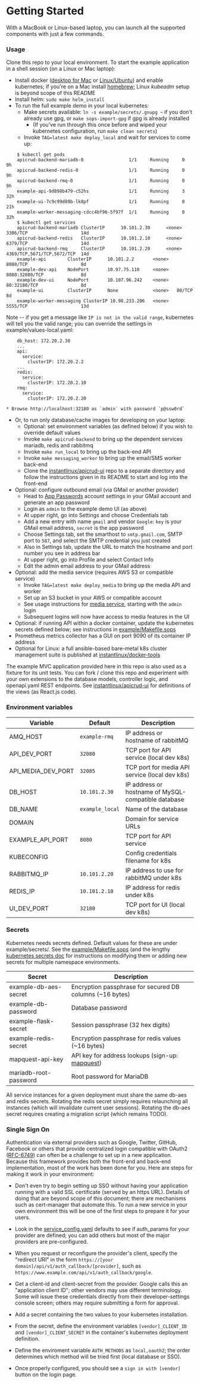 # Getting Started

With a MacBook or Linux-based laptop, you can launch all the supported components with just a few commands.

### Usage

Clone this repo to your local environment. To start the example application in a shell session (on a Linux or Mac laptop):

* Install docker ([desktop for Mac](https://docs.docker.com/docker-for-mac/) or [Linux/Ubuntu](https://docs.docker.com/engine/install/ubuntu/)) and enable kubernetes; if you're on a Mac install [homebrew](https://brew.sh); Linux _kubeadm_ setup is beyond scope of this README
* Install helm: `sudo make helm_install`
* To run the full example demo in your local kubernetes:
    * Make secrets available: `ln -s example/secrets/.gnupg ~` if you don't already use gpg, or `make sops-import-gpg` if gpg is already installed
        * (If you've run through this once before and wiped your kubernetes configuration, run `make clean secrets`)
    * Invoke `TAG=latest make deploy_local` and wait for services to come up:
```
    $ kubectl get pods
    apicrud-backend-mariadb-0                 1/1     Running     0  9h
    apicrud-backend-redis-0                   1/1     Running     0  9h
    apicrud-backend-rmq-0                     1/1     Running     0  9h
    example-api-9d898b479-c52hs               1/1     Running     3  32h
    example-ui-7c9c99d89b-lk8pf               1/1     Running     0  21h
    example-worker-messaging-cdcc4bf96-5f97f  1/1     Running     0  32h
    $ kubectl get services
    apicrud-backend-mariadb ClusterIP      10.101.2.30      <none>   3306/TCP                    14d
    apicrud-backend-redis   ClusterIP      10.101.2.10      <none>   6379/TCP                    14d
    apicrud-backend-rmq     ClusterIP      10.101.2.20      <none>   4369/TCP,5671/TCP,5672/TCP  14d
    example-api        ClusterIP      10.101.2.2       <none>   8080/TCP                    8d
    example-dev-api    NodePort       10.97.75.110     <none>   8080:32080/TCP              8d
    example-dev-ui     NodePort       10.107.96.242    <none>   80:32180/TCP                8d
    example-ui         ClusterIP      None             <none>   80/TCP                      8d
    example-worker-messaging ClusterIP 10.98.233.206   <none>   5555/TCP                    13d
```
Note -- if you get a message like `IP is not in the valid range`, kubernetes will tell you the valid range; you can override the settings in example/values-local.yaml:
```
    db_host: 172.20.2.30
    ...
    api:
      service:
        clusterIP: 172.20.2.2
    ...
    redis:
      service:
        clusterIP: 172.20.2.10
    rmq:
      service:
        clusterIP: 172.20.2.20
```
    * Browse http://localhost:32180 as `admin` with password `p@ssw0rd`
* Or, to run only database/cache images for developing on your laptop:
    * Optional: set environment variables (as defined below) if you wish to override default values
    * Invoke `make apicrud-backend` to bring up the dependent services mariadb, redis and rabbitmq
    * Invoke `make run_local` to bring up the back-end API
    * Invoke `make messaging_worker` to bring up the email/SMS worker back-end
    * Clone the [instantlinux/apicrud-ui](https://github.com/instantlinux/apicrud-ui) repo to a separate directory and follow the instructions given in its README to start and log into the front-end
* Optional: configure outbound email (via GMail or another provider)
    * Head to [App Passwords](https://myaccount.google.com/apppasswords) account settings in your GMail account and generate an app password
    * Login as `admin` to the example demo UI (as above)
    * At upper right, go into Settings and choose Credentials tab
    * Add a new entry with name `gmail` and vendor `Google`: `key` is your GMail email address, `secret` is the app password
    * Choose Settings tab, set the smarthost to `smtp.gmail.com`, SMTP port to `587`, and select the SMTP credential you just created
    * Also in Settings tab, update the URL to match the hostname and port number you see in address bar
    * At upper right, go into Profile and select Contact Info
    * Edit the admin email address to your GMail address
* Optional: add the media service (requires AWS S3 or compatible service)
    * Invoke `TAG=latest make deploy_media` to bring up the media API and worker
    * Set up an S3 bucket in your AWS or compatible account
    * See usage instructions for [media service](https://github.com/instantlinux/apicrud-media#usage), starting with the `admin` login
    * Subsequent logins will now have access to media features in the UI
* Optional: if running API within a docker container, update the kubernetes secrets defined below; see instructions in [example/Makefile.sops](https://github.com/instantlinux/apicrud/blob/main/example/Makefile.sops)
* Prometheus metrics collector has a GUI on port 9090 of its container IP address
* Optional for Linux: a full ansible-based bare-metal k8s cluster management suite is published at [instantlinux/docker-tools](https://github.com/instantlinux/docker-tools)

The example MVC application provided here in this repo is also used as a fixture for its unit tests. You can fork / clone this repo and experiment with your own extensions to the database models, controller logic, and openapi.yaml REST endpoints. See [instantlinux/apicrud-ui](https://github.com/instantlinux/apicrud-ui) for definitions of the views (as React.js code).

### Environment variables

Variable | Default | Description
-------- | ------- | -----------
AMQ_HOST | `example-rmq` | IP address or hostname of rabbitMQ
API_DEV_PORT | `32080` | TCP port for API service (local dev k8s)
API_MEDIA_DEV_PORT | `32085` | TCP port for media API service (local dev k8s)
DB_HOST | `10.101.2.30` | IP address or hostname of MySQL-compatible database
DB_NAME | `example_local` | Name of the database
DOMAIN | | Domain for service URLs
EXAMPLE_API_PORT | `8080` | TCP port for API service
KUBECONFIG | | Config credentials filename for k8s
RABBITMQ_IP | `10.101.2.20` | IP address to use for rabbitMQ under k8s  
REDIS_IP | `10.101.2.10` | IP address for redis under k8s
UI_DEV_PORT | `32180` | TCP port for UI (local dev k8s)

### Secrets

Kubernetes needs secrets defined. Default values for these are under example/secrets/. See the [example/Makefile.sops](https://github.com/instantlinux/apicrud/blob/main/example/Makefile.sops) (and the lengthy [kubernetes secrets doc](https://kubernetes.io/docs/concepts/configuration/secret/) for instructions on modifying them or adding new secrets for multiple namespace environments.

Secret | Description
------ | -----------
example-db-aes-secret | Encryption passphrase for secured DB columns (~16 bytes)
example-db-password | Database password
example-flask-secret | Session passphrase (32 hex digits)
example-redis-secret | Encryption passphrase for redis values (~16 bytes)
mapquest-api-key | API key for address lookups (sign-up: [mapquest](http://developer.mapquest.com))
mariadb-root-password | Root password for MariaDB

All service instances for a given deployment must share the same db-aes and redis secrets. Rotating the redis secret simply requires relaunching all instances (which will invalidate current user sessions). Rotating the db-aes secret requires creating a migration script (which remains TODO).

### Single Sign On

Authentication via external providers such as Google, Twitter, GitHub, Facebook or others that provide centralized login compatible with OAuth2 ([RFC-6749](https://tools.ietf.org/html/rfc6749)) can often be a challenge to set up in a new application. Because this framework provides both the front-end and back-end implementation, most of the work has been done for you. Here are steps for making it work in your environment:

* Don't even try to begin setting up SSO without having your application running with a valid SSL certificate (served by an https URL). Details of doing that are beyond scope of this document; there are mechanisms such as cert-manager that automate this. To run a new service in your own environment this will be one of the first steps to prepare it for your users.

* Look in the [service_config.yaml](https://github.com/instantlinux/apicrud/blob/main/apicrud/service_config.yaml) defaults to see if auth_params for your provider are defined; you can add others but most of the major providers are pre-configured.

* When you request or reconfigure the provider's client, specify the "redirect URI" in the form `https://[your domain]/api/v1/auth_callback/[provider]`, such as `https://www.example.com/api/v1/auth_callback/google`.

* Get a client-id and client-secret from the provider. Google calls this an "application client ID"; other vendors may use different terminology. Some will issue these credentials directly from their developer-settings console screen; others may require submitting a form for approval.

* Add a secret containing the two values to your kubernetes installation.

* From the secret, define the environment variables `[vendor]_CLIENT_ID` and `[vendor]_CLIENT_SECRET` in the container's kubernetes deployment definition.

* Define the enviroment variable `AUTH_METHODS` as `local,oauth2`; the order determines which method will be tried first (local database or SSO).

* Once properly configured, you should see a `sign in with [vendor]` button on the login page.
